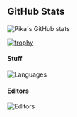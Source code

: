 
## GitHub Stats
![Pika´s GitHub stats](https://github-readme-stats.vercel.app/api?username=PikachuMJ&show_icons=true&theme=cobalt)

[![trophy](https://github-profile-trophy.vercel.app/?username=PikachuMJ&theme=dracula)](https://github.com/ryo-ma/github-profile-trophy)

#### Stuff
![Languages](https://skillicons.dev/icons?i=c,js,python,java,php,kotlin,swift,gradle)

#### Editors

![Editors](https://skillicons.dev/icons?i=idea,phpstorm,pycharm,visualstudio,vscode)
